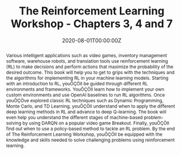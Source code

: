 ---
title: "The Reinforcement Learning Workshop - Chapters 3, 4 and 7"
authors:
- admin
- Emanuele Ghelfi
- Alexandra Galina Petre
- Mayur Kulkarni
- Anand N.S.
- Quan Nguyen
- Aritra Sen
- Anthony So
- Saikat Basak
author_notes:
date: "2020-08-01T00:00:00Z"
doi: ""

# Publication type.
# Accepts a single type but formatted as a YAML list (for Hugo requirements).
# Enter a publication type from the CSL standard.
publication_types: ["book"]

# Publication name and optional abbreviated publication name.
publication: "*Packt - ISBN: 9781800200456*"
publication_short: "*Packt - ISBN: 9781800200456*"

abstract: "Various intelligent applications such as video games, inventory management software, warehouse robots, and translation tools use reinforcement learning (RL) to make decisions and perform actions that maximize the probability of the desired outcome. This book will help you to get to grips with the techniques and the algorithms for implementing RL in your machine learning models. Starting with an introduction to RL, youÔÇÖll be guided through different RL environments and frameworks. YouÔÇÖll learn how to implement your own custom environments and use OpenAI baselines to run RL algorithms. Once youÔÇÖve explored classic RL techniques such as Dynamic Programming, Monte Carlo, and TD Learning, youÔÇÖll understand when to apply the different deep learning methods in RL and advance to deep Q-learning. The book will even help you understand the different stages of machine-based problem-solving by using DARQN on a popular video game Breakout. Finally, youÔÇÖll find out when to use a policy-based method to tackle an RL problem. By the end of The Reinforcement Learning Workshop, youÔÇÖll be equipped with the knowledge and skills needed to solve challenging problems using reinforcement learning."

# Summary. An optional shortened abstract.
#summary: Lorem ipsum dolor sit amet, consectetur adipiscing elit. Duis posuere tellus ac convallis placerat. Proin tincidunt magna sed ex sollicitudin condimentum.

tags:
 - Reinforcement Learning
 - Deep Q-Learning
 - Policy-Based Methods
 - Custom Environments

featured: false

# links:
# - name: ""
#   url: ""
url_pdf: https://www.packtpub.com/en-us/product/the-reinforcement-learning-workshop-9781800200456
url_code: ''
url_dataset: ''
url_poster: ''
url_project: ''
url_slides: ''
url_source: ''
url_video: ''

# Featured image
# To use, add an image named `featured.jpg/png` to your page's folder.
image:
  caption: ''
  focal_point: ""
  preview_only: false

# Associated Projects (optional).
#   Associate this publication with one or more of your projects.
#   Simply enter your project's folder or file name without extension.
#   E.g. `internal-project` references `content/project/internal-project/index.md`.
#   Otherwise, set `projects: []`.
projects: []

# Slides (optional).
#   Associate this publication with Markdown slides.
#   Simply enter your slide deck's filename without extension.
#   E.g. `slides: "example"` references `content/slides/example/index.md`.
#   Otherwise, set `slides: ""`.
#slides: example
---
